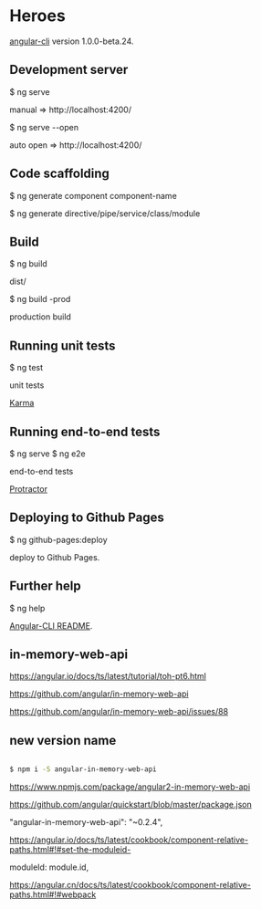 # Heroes


[angular-cli](https://github.com/angular/angular-cli) version 1.0.0-beta.24.

## Development server

$ ng serve

manual => http://localhost:4200/

$ ng serve --open

auto open => http://localhost:4200/

## Code scaffolding

$ ng generate component component-name

$ ng generate directive/pipe/service/class/module



## Build

$ ng build

dist/

$ ng build -prod

production build


## Running unit tests

$ ng test

unit tests 

[Karma](https://karma-runner.github.io)

## Running end-to-end tests

$ ng serve
$ ng e2e

end-to-end tests 

[Protractor](http://www.protractortest.org/)



## Deploying to Github Pages

$ ng github-pages:deploy

deploy to Github Pages.

## Further help

$ ng help

[Angular-CLI README](https://github.com/angular/angular-cli/blob/master/README.md).




## in-memory-web-api  

https://angular.io/docs/ts/latest/tutorial/toh-pt6.html  

https://github.com/angular/in-memory-web-api  


https://github.com/angular/in-memory-web-api/issues/88  


## new version name

```sh

$ npm i -S angular-in-memory-web-api

``` 

https://www.npmjs.com/package/angular2-in-memory-web-api



https://github.com/angular/quickstart/blob/master/package.json  

"angular-in-memory-web-api": "~0.2.4", 




https://angular.io/docs/ts/latest/cookbook/component-relative-paths.html#!#set-the-moduleid-  


moduleId: module.id,

https://angular.cn/docs/ts/latest/cookbook/component-relative-paths.html#!#webpack  



